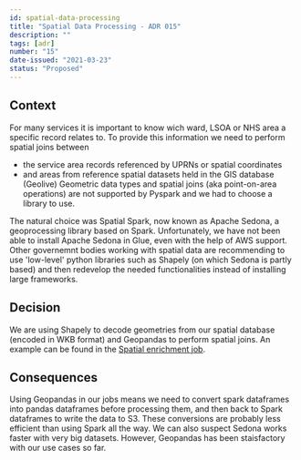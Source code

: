 ```yaml
---
id: spatial-data-processing
title: "Spatial Data Processing - ADR 015"
description: ""
tags: [adr]
number: "15"
date-issued: "2021-03-23"
status: "Proposed"
---
```


## Context

For many services it is important to know wich ward, LSOA or NHS area a specific record relates to. To provide this information we need to perform spatial joins between
- the service area records referenced by UPRNs or spatial coordinates 
- and areas from reference spatial datasets held in the GIS database (Geolive)
Geometric data types and spatial joins (aka point-on-area operations) are not supported by Pyspark and we had to choose a library to use. 

The natural choice was Spatial Spark, now known as Apache Sedona, a geoprocessing library based on Spark. Unfortunately, we have not been able to install Apache Sedona in Glue, even with the help of AWS support. Other governemnt bodies working with spatial data are recommending to use 'low-level' python libraries such as Shapely (on which Sedona is partly based) and then redevelop the needed functionalities instead of installing large frameworks.

## Decision
We are using Shapely to decode geometries from our spatial database (encoded in WKB format) and Geopandas to perform spatial joins. An example can be found in the [Spatial enrichment job](https://github.com/LBHackney-IT/Data-Platform/blob/spatial-enrichment-script/scripts/jobs/geospatial/spatial_enrichment.py).


## Consequences

Using Geopandas in our jobs means we need to convert spark dataframes into pandas dataframes before processing them, and then back to Spark dataframes to write the data to S3. These conversions are probably less efficient than using Spark all the way. We can also suspect Sedona works faster with very big datasets. However, Geopandas has been staisfactory with our use cases so far.
